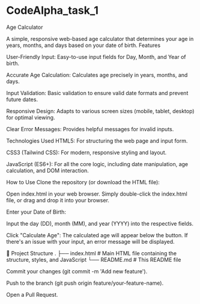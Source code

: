 # CodeAlpha_task_1
Age Calculator

A simple, responsive web-based age calculator that determines your age in years, months, and days based on your date of birth.
Features

User-Friendly Input: Easy-to-use input fields for Day, Month, and Year of birth.

Accurate Age Calculation: Calculates age precisely in years, months, and days.

Input Validation: Basic validation to ensure valid date formats and prevent future dates.

Responsive Design: Adapts to various screen sizes (mobile, tablet, desktop) for optimal viewing.

Clear Error Messages: Provides helpful messages for invalid inputs.

Technologies Used
HTML5: For structuring the web page and input form.

CSS3 (Tailwind CSS): For modern, responsive styling and layout.

JavaScript (ES6+): For all the core logic, including date manipulation, age calculation, and DOM interaction.

How to Use
Clone the repository (or download the HTML file):

Open index.html in your web browser.
Simply double-click the index.html file, or drag and drop it into your browser.

Enter your Date of Birth:

Input the day (DD), month (MM), and year (YYYY) into the respective fields.

Click "Calculate Age":
The calculated age will appear below the button. If there's an issue with your input, an error message will be displayed.

📁 Project Structure
.
├── index.html        # Main HTML file containing the structure, styles, and JavaScript
└── README.md         # This README file

Commit your changes (git commit -m 'Add new feature').

Push to the branch (git push origin feature/your-feature-name).

Open a Pull Request.
